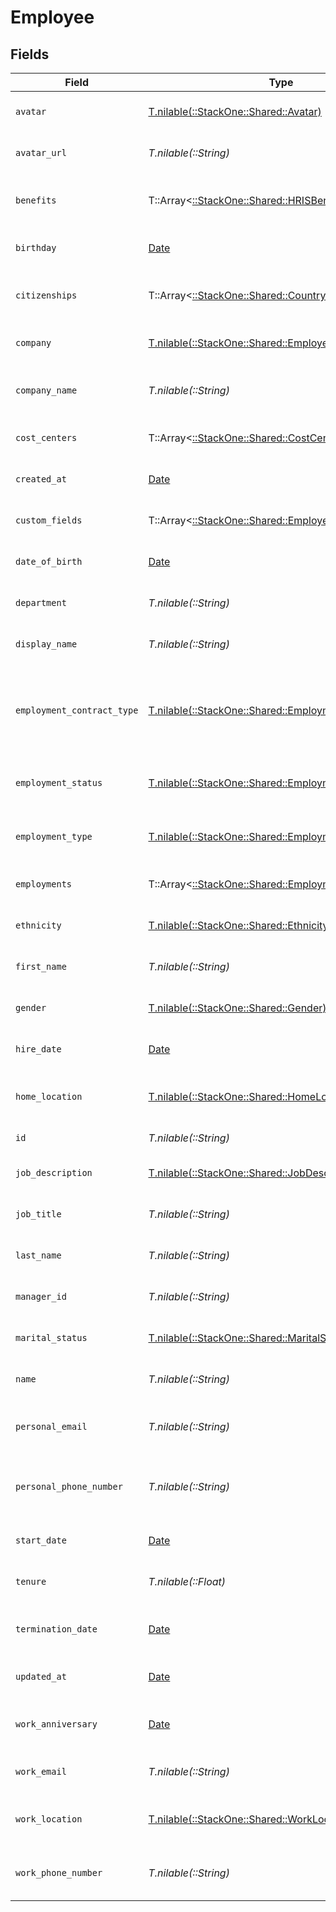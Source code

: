 # Employee


## Fields

| Field                                                                                                  | Type                                                                                                   | Required                                                                                               | Description                                                                                            | Example                                                                                                |
| ------------------------------------------------------------------------------------------------------ | ------------------------------------------------------------------------------------------------------ | ------------------------------------------------------------------------------------------------------ | ------------------------------------------------------------------------------------------------------ | ------------------------------------------------------------------------------------------------------ |
| `avatar`                                                                                               | [T.nilable(::StackOne::Shared::Avatar)](../../models/shared/avatar.md)                                 | :heavy_minus_sign:                                                                                     | The employee avatar                                                                                    | https://example.com/avatar.png                                                                         |
| `avatar_url`                                                                                           | *T.nilable(::String)*                                                                                  | :heavy_minus_sign:                                                                                     | The employee avatar Url                                                                                | https://example.com/avatar.png                                                                         |
| `benefits`                                                                                             | T::Array<[::StackOne::Shared::HRISBenefit](../../models/shared/hrisbenefit.md)>                        | :heavy_minus_sign:                                                                                     | Current benefits of the employee                                                                       |                                                                                                        |
| `birthday`                                                                                             | [Date](https://ruby-doc.org/stdlib-2.6.1/libdoc/date/rdoc/Date.html)                                   | :heavy_minus_sign:                                                                                     | The employee birthday                                                                                  | 2021-01-01T00:00:00Z                                                                                   |
| `citizenships`                                                                                         | T::Array<[::StackOne::Shared::CountryCodeEnum](../../models/shared/countrycodeenum.md)>                | :heavy_minus_sign:                                                                                     | The citizenships of the Employee                                                                       |                                                                                                        |
| `company`                                                                                              | [T.nilable(::StackOne::Shared::EmployeeCompany)](../../models/shared/employeecompany.md)               | :heavy_minus_sign:                                                                                     | The employee company                                                                                   |                                                                                                        |
| `company_name`                                                                                         | *T.nilable(::String)*                                                                                  | :heavy_minus_sign:                                                                                     | The employee company name                                                                              | Example Corp                                                                                           |
| `cost_centers`                                                                                         | T::Array<[::StackOne::Shared::CostCenters](../../models/shared/costcenters.md)>                        | :heavy_minus_sign:                                                                                     | The employee cost centers                                                                              |                                                                                                        |
| `created_at`                                                                                           | [Date](https://ruby-doc.org/stdlib-2.6.1/libdoc/date/rdoc/Date.html)                                   | :heavy_minus_sign:                                                                                     | The created_at date                                                                                    | 2021-01-01T01:01:01.000Z                                                                               |
| `custom_fields`                                                                                        | T::Array<[::StackOne::Shared::EmployeeCustomFields](../../models/shared/employeecustomfields.md)>      | :heavy_minus_sign:                                                                                     | The employee custom fields                                                                             |                                                                                                        |
| `date_of_birth`                                                                                        | [Date](https://ruby-doc.org/stdlib-2.6.1/libdoc/date/rdoc/Date.html)                                   | :heavy_minus_sign:                                                                                     | The employee date_of_birth                                                                             | 1990-01-01T00:00.000Z                                                                                  |
| `department`                                                                                           | *T.nilable(::String)*                                                                                  | :heavy_minus_sign:                                                                                     | The employee department                                                                                | Physics                                                                                                |
| `display_name`                                                                                         | *T.nilable(::String)*                                                                                  | :heavy_minus_sign:                                                                                     | The employee display name                                                                              | Sir Issac Newton                                                                                       |
| `employment_contract_type`                                                                             | [T.nilable(::StackOne::Shared::EmploymentContractType)](../../models/shared/employmentcontracttype.md) | :heavy_minus_sign:                                                                                     | The employment work schedule type (e.g., full-time, part-time)                                         | full_time                                                                                              |
| `employment_status`                                                                                    | [T.nilable(::StackOne::Shared::EmploymentStatus)](../../models/shared/employmentstatus.md)             | :heavy_minus_sign:                                                                                     | The employee employment status                                                                         | active                                                                                                 |
| `employment_type`                                                                                      | [T.nilable(::StackOne::Shared::EmploymentType)](../../models/shared/employmenttype.md)                 | :heavy_minus_sign:                                                                                     | The employee employment type                                                                           | full_time                                                                                              |
| `employments`                                                                                          | T::Array<[::StackOne::Shared::Employment](../../models/shared/employment.md)>                          | :heavy_minus_sign:                                                                                     | The employee employments                                                                               |                                                                                                        |
| `ethnicity`                                                                                            | [T.nilable(::StackOne::Shared::Ethnicity)](../../models/shared/ethnicity.md)                           | :heavy_minus_sign:                                                                                     | The employee ethnicity                                                                                 | white                                                                                                  |
| `first_name`                                                                                           | *T.nilable(::String)*                                                                                  | :heavy_minus_sign:                                                                                     | The employee first name                                                                                | Issac                                                                                                  |
| `gender`                                                                                               | [T.nilable(::StackOne::Shared::Gender)](../../models/shared/gender.md)                                 | :heavy_minus_sign:                                                                                     | The employee gender                                                                                    | male                                                                                                   |
| `hire_date`                                                                                            | [Date](https://ruby-doc.org/stdlib-2.6.1/libdoc/date/rdoc/Date.html)                                   | :heavy_minus_sign:                                                                                     | The employee hire date                                                                                 | 2021-01-01T00:00.000Z                                                                                  |
| `home_location`                                                                                        | [T.nilable(::StackOne::Shared::HomeLocation)](../../models/shared/homelocation.md)                     | :heavy_minus_sign:                                                                                     | The employee home location                                                                             |                                                                                                        |
| `id`                                                                                                   | *T.nilable(::String)*                                                                                  | :heavy_minus_sign:                                                                                     | The employee ID                                                                                        | 1687-3                                                                                                 |
| `job_description`                                                                                      | [T.nilable(::StackOne::Shared::JobDescription)](../../models/shared/jobdescription.md)                 | :heavy_minus_sign:                                                                                     | The employee job description                                                                           | Testing the laws of motion                                                                             |
| `job_title`                                                                                            | *T.nilable(::String)*                                                                                  | :heavy_minus_sign:                                                                                     | The employee job title                                                                                 | Physicist                                                                                              |
| `last_name`                                                                                            | *T.nilable(::String)*                                                                                  | :heavy_minus_sign:                                                                                     | The employee last name                                                                                 | Newton                                                                                                 |
| `manager_id`                                                                                           | *T.nilable(::String)*                                                                                  | :heavy_minus_sign:                                                                                     | The employee manager ID                                                                                | 67890                                                                                                  |
| `marital_status`                                                                                       | [T.nilable(::StackOne::Shared::MaritalStatus)](../../models/shared/maritalstatus.md)                   | :heavy_minus_sign:                                                                                     | The employee marital status                                                                            | single                                                                                                 |
| `name`                                                                                                 | *T.nilable(::String)*                                                                                  | :heavy_minus_sign:                                                                                     | The employee name                                                                                      | Issac Newton                                                                                           |
| `personal_email`                                                                                       | *T.nilable(::String)*                                                                                  | :heavy_minus_sign:                                                                                     | The employee personal email                                                                            | isaac.newton@example.com                                                                               |
| `personal_phone_number`                                                                                | *T.nilable(::String)*                                                                                  | :heavy_minus_sign:                                                                                     | The employee personal phone number                                                                     | +1234567890                                                                                            |
| `start_date`                                                                                           | [Date](https://ruby-doc.org/stdlib-2.6.1/libdoc/date/rdoc/Date.html)                                   | :heavy_minus_sign:                                                                                     | The employee start date                                                                                | 2021-01-01T00:00.000Z                                                                                  |
| `tenure`                                                                                               | *T.nilable(::Float)*                                                                                   | :heavy_minus_sign:                                                                                     | The employee tenure                                                                                    | 2                                                                                                      |
| `termination_date`                                                                                     | [Date](https://ruby-doc.org/stdlib-2.6.1/libdoc/date/rdoc/Date.html)                                   | :heavy_minus_sign:                                                                                     | The employee termination date                                                                          | 2021-01-01T00:00:00Z                                                                                   |
| `updated_at`                                                                                           | [Date](https://ruby-doc.org/stdlib-2.6.1/libdoc/date/rdoc/Date.html)                                   | :heavy_minus_sign:                                                                                     | The updated_at date                                                                                    | 2021-01-01T01:01:01.000Z                                                                               |
| `work_anniversary`                                                                                     | [Date](https://ruby-doc.org/stdlib-2.6.1/libdoc/date/rdoc/Date.html)                                   | :heavy_minus_sign:                                                                                     | The employee work anniversary                                                                          | 2021-01-01T00:00:00Z                                                                                   |
| `work_email`                                                                                           | *T.nilable(::String)*                                                                                  | :heavy_minus_sign:                                                                                     | The employee work email                                                                                | newton@example.com                                                                                     |
| `work_location`                                                                                        | [T.nilable(::StackOne::Shared::WorkLocation)](../../models/shared/worklocation.md)                     | :heavy_minus_sign:                                                                                     | The employee work location                                                                             |                                                                                                        |
| `work_phone_number`                                                                                    | *T.nilable(::String)*                                                                                  | :heavy_minus_sign:                                                                                     | The employee work phone number                                                                         | +1234567890                                                                                            |